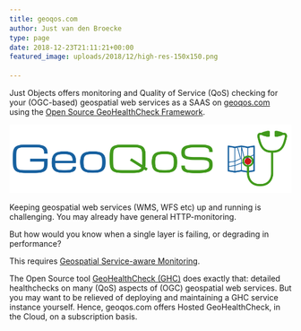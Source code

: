 ```yaml
---
title: geoqos.com
author: Just van den Broecke
type: page
date: 2018-12-23T21:11:21+00:00
featured_image: uploads/2018/12/high-res-150x150.png

---
```

Just Objects offers monitoring and Quality of Service (QoS) checking for your (OGC-based) geospatial web services as a SAAS on [geoqos.com][1] using the [Open Source GeoHealthCheck Framework][2].

![ ][5]

Keeping geospatial web services (WMS, WFS etc) up and running is challenging. You may already have general HTTP-monitoring.

But how would you know when a single layer is failing, or degrading in performance?

This requires [Geospatial Service-aware Monitoring][3].

The Open Source tool [GeoHealthCheck (GHC)][4] does exactly that: 
detailed healthchecks on many (QoS) aspects of (OGC) geospatial web services. But you may want to be relieved of deploying and maintaining a GHC service instance yourself. Hence, geoqos.com offers Hosted GeoHealthCheck, in the Cloud, on a subscription basis.

 [1]: https://geoqos.com
 [2]: https://geohealthcheck.org
 [3]: https://geohealthcheck.org/presentation/
 [4]: https://geohealthcheck.org/
 [5]: /uploads/2018/12/logo-rectangle.png
